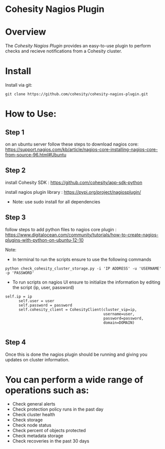 

Cohesity Nagios Plugin
=================

# Overview

The *Cohesity Nagios Plugin*  provides an easy-to-use plugin to perform checks and recieve notifications from a Cohesity cluster. 


# Install

Install via git:
```
git clone https://github.com/cohesity/cohesity-nagios-plugin.git
```


# How to Use:

## Step 1
on an ubuntu server follow these steps to download nagios core: 
https://support.nagios.com/kb/article/nagios-core-installing-nagios-core-from-source-96.html#Ubuntu

## Step 2 
install Cohesity SDK : 
https://github.com/cohesity/app-sdk-python

install nagios plugin library : 
https://pypi.org/project/nagiosplugin/

* Note: use sudo install for all dependencies

## Step 3
follow steps to add python files to nagios core plugin :
https://www.digitalocean.com/community/tutorials/how-to-create-nagios-plugins-with-python-on-ubuntu-12-10

Note: 
  * In terminal to run the scripts ensure to use the following commands
  ```
  python check_cohesity_cluster_storage.py -i 'IP ADDRESS' -u 'USERNAME' -p 'PASSWORD'
  
  ```
  * To run scripts on nagios UI ensure to initialize the information by editing the script (ip, user, password)
  ```
  self.ip = ip
        self.user = user
        self.password = password
        self.cohesity_client = CohesityClient(cluster_vip=ip,
                                              username=user,
                                              password=password,
                                              domain=DOMAIN)
                                              
  ```
 ## Step 4 
 
 Once this is done the nagios plugin should be running and giving you updates on cluster information.
 
# You can perform a wide range of operations such as:
* Check general alerts 
* Check protection policy runs in the past day
* Check cluster health 
* Check storage
* Check node status 
* Check percent of objects protected 
* Check metadata storage 
* Check recoveries in the past 30 days 
